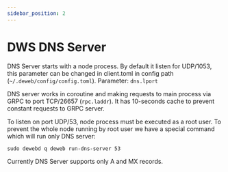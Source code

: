 ```yaml
---
sidebar_position: 2
---
```


# DWS DNS Server

DNS Server starts with a node process. By default it listen for UDP/1053, this parameter can be changed in client.toml in config path (`~/.deweb/config/config.toml`).
Parameter: `dns.lport`

DNS server works in coroutine and making requests to main process via GRPC to port TCP/26657 (`rpc.laddr`).
It has 10-seconds cache to prevent constant requests to GRPC server.

To listen on port UDP/53, node process must be executed as a root user. To prevent the whole node running by root user we have a special command which will run only DNS server:

```
sudo dewebd q deweb run-dns-server 53
```

Currently DNS Server supports only A and MX records.
